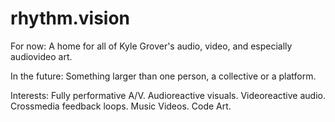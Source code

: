 # rhythm.vision

For now: A home for all of Kyle Grover's audio, video, and especially audiovideo art.

In the future: Something larger than one person, a collective or a platform. 

Interests: Fully performative A/V. Audioreactive visuals. Videoreactive audio. Crossmedia feedback loops. Music Videos. Code Art.